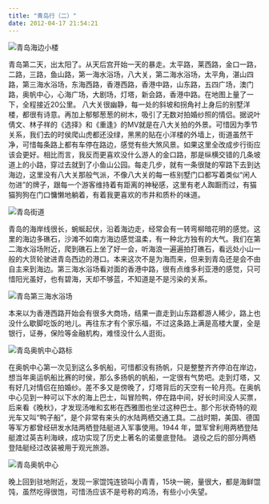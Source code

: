 ```yaml
---
title: "青岛行（二）"
date: 2012-04-17 21:54:21
---
```


![](../../../images/2012/04/IMG_9447.jpg "青岛海边小楼")

青岛第二天，出太阳了。从天后宫开始一天的暴走。太平路，莱西路，金口一路，二路，三路，鱼山路，第一海水浴场，八大关，第二海水浴场，太平角，湛山四路，第三海水浴场，东海西路，香港西路，香港中路，山东路，五四广场，澳门路，奥帆中心，心海广场，大剧场，灯塔，新会路，香港中路。在地图上量了一下，全程接近20公里。 八大关很幽静，每一处的斜坡和拐角衬上身后的别墅洋楼，都很有诗意。再加上郁郁葱葱的树木，吸引了无数对拍婚纱照的情侣。据说叶倩文、林子祥的《选择》和《重逢》的MV就是在八大关拍的外景。可惜因为季节关系，我们去的时侯爬山虎都还没绿，黑黑的贴在小洋楼的外墙上，街道虽然干净，可惜每条路上都有车停在路边，感觉有些大煞风景。如果这里全改成步行街应该会更好。相比而言，我反而更喜欢没什么游人的金口路，那是纵横交错的几条坡道上的小路，穿过去就到了小鱼山公园。每走几步，就有一条很陡的窄路下去到达海边，这里没有八大关那般气派，不像八大关的每一栋别墅门口都写着类似“闲人勿进”的牌子，跟每一个游客维持着有距离的神秘感，这里有老人踟蹰而过，有猫猫狗狗在门口慵懒地躺着，有着我更喜欢的市井和质朴的味道。 

![](../../../images/2012/04/IMG_9466.jpg "青岛街道")

青岛的海岸线很长，蜿蜒起伏，沿着海边走，经常会有一转弯柳暗花明的感觉。这里的海边多礁石，沙滩不如南方海边感觉温柔，有一种北方独有的大气。我们在第二海水浴场附近，爬到礁石上坐了好一会，听海浪一遍遍拍打礁石，看远处小山一般的大货轮驶进青岛西边的港口。本来这次不是为海而来，但来到青岛还是会不由自主来到海边。第三海水浴场看对面的香港中路，很有点维多利亚港的感觉，只可惜阳光虽好，也有碧海，天却不够蓝，不知道是不是污染的关系。 

![](../../../images/2012/04/IMG_9610.jpg "青岛第三海水浴场")

本来以为香港西路开始会有很多大商场，结果一直走到山东路都游人稀少，路上也没什么歇脚吃饭的地儿。再往东才有个家乐福，不过这条路上满是高楼大厦，全是银行，证券，保险等金融机构，难怪没什么人逛街。 

![](../../../images/2012/04/IMG_9667.jpg "青岛奥帆中心路标")

在奥帆中心第一次见到这么多帆船，可惜都没有扬帆，只是整整齐齐停泊在岸边，想当年奥运帆船比赛的时侯，那么多扬帆的帆船，一定很有气势吧。走到灯塔，又有好几对情侣在拍婚纱。差不多又是傍晚了，灯塔背后的天空有一轮月亮。在奥帆中心见到一种可以下水的海上巴士，叫冒险鸭，停在路中间，好长时间没人买票，后来看《晚秋》，才发现汤唯和玄彬在西雅图也坐过这种巴士。那个形状奇特的观光车又叫“鸭子船”，是个非常有来头的水陆两栖交通工具。二战时期，美国、德国等军方都曾经研发水陆两栖登陆艇进入军事使用。1944 年，盟军曾利用两栖登陆艇渡过英吉利海峡，成功实现了历史上著名的诺曼底登陆。 退役之后的部分两栖登陆艇经过改装被用于观光旅游。 

![](../../../images/2012/04/IMG_9707.jpg "青岛奥帆中心")

晚上回到驻地附近，发现一家馄饨连锁叫小青青，15块一碗，量很大，都是海鲜馄饨，虽然吃得很饱，可惜汤应该不是号称的鸡汤，有些小小失望。
